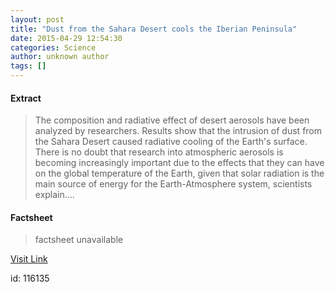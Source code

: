 ```yaml
---
layout: post
title: "Dust from the Sahara Desert cools the Iberian Peninsula"
date: 2015-04-29 12:54:30
categories: Science
author: unknown author
tags: []
---
```



#### Extract
>The composition and radiative effect of desert aerosols have been analyzed by researchers. Results show that the intrusion of dust from the Sahara Desert caused radiative cooling of the Earth's surface. There is no doubt that research into atmospheric aerosols is becoming increasingly important due to the effects that they can have on the global temperature of the Earth, given that solar radiation is the main source of energy for the Earth-Atmosphere system, scientists explain....

#### Factsheet
>factsheet unavailable

[Visit Link](http://feeds.sciencedaily.com/~r/sciencedaily/~3/Yq-62szpUxU/150429085430.htm)

id:  116135

